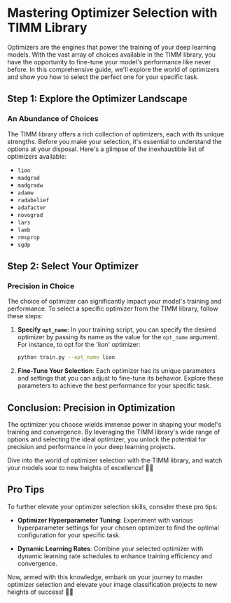 # Mastering Optimizer Selection with TIMM Library

Optimizers are the engines that power the training of your deep learning models. With the vast array of choices available in the TIMM library, you have the opportunity to fine-tune your model's performance like never before. In this comprehensive guide, we'll explore the world of optimizers and show you how to select the perfect one for your specific task.

## Step 1: Explore the Optimizer Landscape

### An Abundance of Choices

The TIMM library offers a rich collection of optimizers, each with its unique strengths. Before you make your selection, it's essential to understand the options at your disposal. Here's a glimpse of the inexhaustible list of optimizers available:

- `lion`
- `madgrad`
- `madgradw`
- `adamw`
- `radabelief`
- `adafactor`
- `novograd`
- `lars`
- `lamb`
- `rmsprop`
- `sgdp`

## Step 2: Select Your Optimizer

### Precision in Choice

The choice of optimizer can significantly impact your model's training and performance. To select a specific optimizer from the TIMM library, follow these steps:

1. **Specify `opt_name`:** In your training script, you can specify the desired optimizer by passing its name as the value for the `opt_name` argument. For instance, to opt for the 'lion' optimizer:

    ```bash
    python train.py --opt_name lion
    ```

2. **Fine-Tune Your Selection**: Each optimizer has its unique parameters and settings that you can adjust to fine-tune its behavior. Explore these parameters to achieve the best performance for your specific task.

## Conclusion: Precision in Optimization

The optimizer you choose wields immense power in shaping your model's training and convergence. By leveraging the TIMM library's wide range of options and selecting the ideal optimizer, you unlock the potential for precision and performance in your deep learning projects.

Dive into the world of optimizer selection with the TIMM library, and watch your models soar to new heights of excellence! 🚀🎯

## Pro Tips

To further elevate your optimizer selection skills, consider these pro tips:

- **Optimizer Hyperparameter Tuning**: Experiment with various hyperparameter settings for your chosen optimizer to find the optimal configuration for your specific task.

- **Dynamic Learning Rates**: Combine your selected optimizer with dynamic learning rate schedules to enhance training efficiency and convergence.

Now, armed with this knowledge, embark on your journey to master optimizer selection and elevate your image classification projects to new heights of success! 🌟🔧
